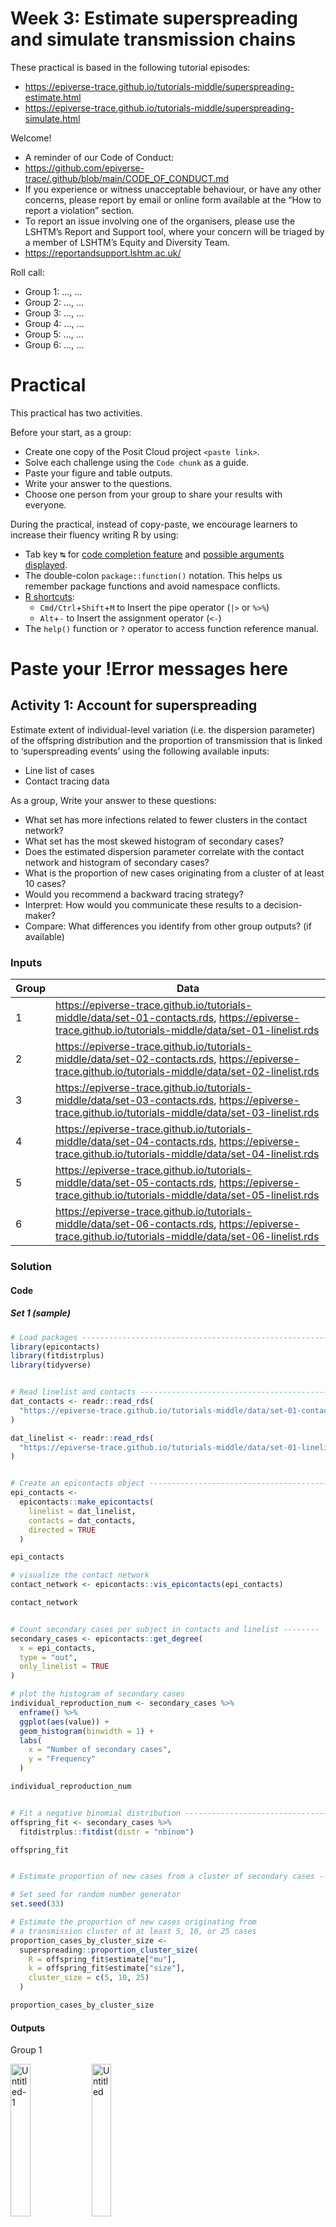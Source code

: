# Week 3: Estimate superspreading and simulate transmission chains

<!-- visible for instructors only -->
<!-- practical-week.md is generated from practical-week.qmd. Please edit that file -->
<!-- commit .md and .qmd files together -->
<!-- does not work for instructors text messages -->
<!-- works for text on PDF and MD only -->

These practical is based in the following tutorial episodes:

- <https://epiverse-trace.github.io/tutorials-middle/superspreading-estimate.html>
- <https://epiverse-trace.github.io/tutorials-middle/superspreading-simulate.html>

Welcome!

- A reminder of our Code of Conduct:
- <https://github.com/epiverse-trace/.github/blob/main/CODE_OF_CONDUCT.md>
- If you experience or witness unacceptable behaviour, or have any other
  concerns, please report by email or online form available at the “How
  to report a violation” section.
- To report an issue involving one of the organisers, please use the
  LSHTM’s Report and Support tool, where your concern will be triaged by
  a member of LSHTM’s Equity and Diversity Team.
- <https://reportandsupport.lshtm.ac.uk/>

Roll call:

- Group 1: …, …
- Group 2: …, …
- Group 3: …, …
- Group 4: …, …
- Group 5: …, …
- Group 6: …, …

# Practical

<!-- visible for learners and instructors at practical -->

This practical has two activities.

Before your start, as a group:

- Create one copy of the Posit Cloud project `<paste link>`.
- Solve each challenge using the `Code chunk` as a guide.
- Paste your figure and table outputs.
- Write your answer to the questions.
- Choose one person from your group to share your results with everyone.

During the practical, instead of copy-paste, we encourage learners to
increase their fluency writing R by using:

- Tab key <kbd>↹</kbd> for [code completion
  feature](https://support.posit.co/hc/en-us/articles/205273297-Code-Completion-in-the-RStudio-IDE)
  and [possible arguments
  displayed](https://docs.posit.co/ide/user/ide/guide/code/console.html).
- The double-colon `package::function()` notation. This helps us
  remember package functions and avoid namespace conflicts.
- [R
  shortcuts](https://positron.posit.co/keyboard-shortcuts.html#r-shortcuts):
  - `Cmd/Ctrl`+`Shift`+`M` to Insert the pipe operator (`|>` or `%>%`)
  - `Alt`+`-` to Insert the assignment operator (`<-`)
- The `help()` function or `?` operator to access function reference
  manual.

# Paste your !Error messages here






## Activity 1: Account for superspreading

Estimate extent of individual-level variation (i.e. the dispersion
parameter) of the offspring distribution and the proportion of
transmission that is linked to ‘superspreading events’ using the
following available inputs:

- Line list of cases
- Contact tracing data

As a group, Write your answer to these questions:

- What set has more infections related to fewer clusters in the contact
  network?
- What set has the most skewed histogram of secondary cases?
- Does the estimated dispersion parameter correlate with the contact
  network and histogram of secondary cases?
- What is the proportion of new cases originating from a cluster of at
  least 10 cases?
- Would you recommend a backward tracing strategy?
- Interpret: How would you communicate these results to a
  decision-maker?
- Compare: What differences you identify from other group outputs? (if
  available)

### Inputs

| Group | Data                                                                                                                                                       |
|-------|------------------------------------------------------------------------------------------------------------------------------------------------------------|
| 1     | <https://epiverse-trace.github.io/tutorials-middle/data/set-01-contacts.rds>, <https://epiverse-trace.github.io/tutorials-middle/data/set-01-linelist.rds> |
| 2     | <https://epiverse-trace.github.io/tutorials-middle/data/set-02-contacts.rds>, <https://epiverse-trace.github.io/tutorials-middle/data/set-02-linelist.rds> |
| 3     | <https://epiverse-trace.github.io/tutorials-middle/data/set-03-contacts.rds>, <https://epiverse-trace.github.io/tutorials-middle/data/set-03-linelist.rds> |
| 4     | <https://epiverse-trace.github.io/tutorials-middle/data/set-04-contacts.rds>, <https://epiverse-trace.github.io/tutorials-middle/data/set-04-linelist.rds> |
| 5     | <https://epiverse-trace.github.io/tutorials-middle/data/set-05-contacts.rds>, <https://epiverse-trace.github.io/tutorials-middle/data/set-05-linelist.rds> |
| 6     | <https://epiverse-trace.github.io/tutorials-middle/data/set-06-contacts.rds>, <https://epiverse-trace.github.io/tutorials-middle/data/set-06-linelist.rds> |

### Solution

<!-- visible for instructors and learners after practical (solutions) -->

#### Code

##### Set 1 (sample)

``` r
# Load packages -----------------------------------------------------------
library(epicontacts)
library(fitdistrplus)
library(tidyverse)


# Read linelist and contacts ----------------------------------------------
dat_contacts <- readr::read_rds(
  "https://epiverse-trace.github.io/tutorials-middle/data/set-01-contacts.rds"
)

dat_linelist <- readr::read_rds(
  "https://epiverse-trace.github.io/tutorials-middle/data/set-01-linelist.rds"
)


# Create an epicontacts object -------------------------------------------
epi_contacts <-
  epicontacts::make_epicontacts(
    linelist = dat_linelist,
    contacts = dat_contacts,
    directed = TRUE
  )

epi_contacts

# visualize the contact network
contact_network <- epicontacts::vis_epicontacts(epi_contacts)

contact_network


# Count secondary cases per subject in contacts and linelist --------
secondary_cases <- epicontacts::get_degree(
  x = epi_contacts,
  type = "out",
  only_linelist = TRUE
)

# plot the histogram of secondary cases
individual_reproduction_num <- secondary_cases %>%
  enframe() %>%
  ggplot(aes(value)) +
  geom_histogram(binwidth = 1) +
  labs(
    x = "Number of secondary cases",
    y = "Frequency"
  )

individual_reproduction_num


# Fit a negative binomial distribution -----------------------------------
offspring_fit <- secondary_cases %>%
  fitdistrplus::fitdist(distr = "nbinom")

offspring_fit


# Estimate proportion of new cases from a cluster of secondary cases -----

# Set seed for random number generator
set.seed(33)

# Estimate the proportion of new cases originating from 
# a transmission cluster of at least 5, 10, or 25 cases
proportion_cases_by_cluster_size <-
  superspreading::proportion_cluster_size(
    R = offspring_fit$estimate["mu"],
    k = offspring_fit$estimate["size"],
    cluster_size = c(5, 10, 25)
  )

proportion_cases_by_cluster_size
```

#### Outputs

Group 1

<img src="https://hackmd.io/_uploads/H1DVLbsTyx.png" style="width:25.0%"
alt="Untitled-1" />
<img src="https://hackmd.io/_uploads/BkW48Wo6yg.png" style="width:25.0%"
alt="Untitled" />

Group 2

<img src="https://hackmd.io/_uploads/Hkhg8WspJg.png" style="width:25.0%"
alt="Untitled" />
<img src="https://hackmd.io/_uploads/HyIlUWopJx.png" style="width:25.0%"
alt="Untitled-1" />

Group 3

<img src="https://hackmd.io/_uploads/HkzkUZjpyx.png" style="width:25.0%"
alt="Untitled" />
<img src="https://hackmd.io/_uploads/SkjCBZjpJe.png" style="width:25.0%"
alt="Untitled-1" />

Group 1/2/3

``` r
#>     R    k prop_5 prop_10 prop_25
#> 1 0.8 0.01  95.1%   89.8%   75.1%
#> 2 0.8 0.10  66.7%   38.7%    7.6%
#> 3 0.8 0.50  25.1%    2.8%      0%
```

#### Interpretation

Interpretation template:

- For R = 0.8 and k = 0.01:
  - The proportion of new cases originating from a cluster of at least 5
    secondary cases from a primary case is 95%
  - The proportion of all transmission event that were part of secondary
    case clusters (i.e., from the same primary case) of at least 5 cases
    is 95%

Interpretation Helpers:

- From the contact network, set 1 has the highest frequency of
  infections related with a small proportion of clusters.
- From the histogram of secondary cases, skewness in set 1 is higher
  than set 2 and set 3.
- Set 1 has cases with the highest number of secondary cases (n = 50),
  compared with set 2 (n = ~25) and set 3 (n = 11).
- The contact networks and histograms of secondary cases correlate with
  the estimated dispersion parameters: A small proportion of clusters
  generating most of new cases produces a more skewed histogram, and a
  lowest estimate of dispersion parameter.
- About probabilty of new cases from transmission cluster of size at
  least 10 cases, and the recommending backward tracing strategy:
  - set 1: 89%, yes.
  - set 2: 38%, probably no?
  - set 3: 3%, no.

## Activity 2: Simulate transmission chains

Estimate the potential for large outbreaks using the following available
inputs:

- Basic reproduction number
- Dispersion parameter

As a group, Write your answer to these questions:

- Explore the data frame output of the `Simulation ID`: What is the
  relationship between the following columns `chain`, `infector`,
  `infectee`, `generation`, `time`, `simulation_id`?
- Among simulated outbreaks:
  - How many chains reached a 100 case threshold?
  - What is the maximum size of chain?
  - What is the maximum length of chain?
- Interpret: How would you communicate these results to a
  decision-maker?
- Compare: What differences you identify from other group outputs? (if
  available)

### Inputs

| Group | Parameters        | Simulation ID |
|-------|-------------------|---------------|
| 1     | R = 0.8, k = 0.01 | 683           |
| 2     | R = 0.8, k = 0.1  | 664           |
| 3     | R = 0.8, k = 0.5  | 256           |
| 4     | R = 1.5, k = 0.01 | 129           |
| 5     | R = 1.5, k = 0.1  | 301           |
| 6     | R = 1.5, k = 0.5  | 227           |

### Solution

<!-- visible for instructors and learners after practical (solutions) -->

#### Code

##### Set 1 (sample)

``` r
# Load packages -----------------------------------------------------------
library(epiparameter)
library(epichains)
library(tidyverse)


# Set input parameters ---------------------------------------------------
known_basic_reproduction_number <- 0.8
known_dispersion <- 0.01
simulation_to_explore <- 683


# Set iteration parameters -----------------------------------------------

# Number of simulation runs
number_chains <- 1000

# Number of initial cases
initial_cases <- 1

# Create generation time as <epiparameter> object
generation_time <- epiparameter::epiparameter(
  disease = "disease x",
  epi_name = "generation time",
  prob_distribution = "gamma",
  summary_stats = list(mean = 3, sd = 1)
)


# Simulate multiple chains -----------------------------------------------
# run all this section together

# Set seed for random number generator
set.seed(33)

simulated_chains_map <-
  # iterate one function across multiple numbers (simulation IDs)
  map(
    # vector of numbers (simulation IDs)
    .x = seq_len(number_chains),
    # function to iterate to each simulation ID number
    .f = function(sim) {
      simulate_chains(
        # simulation controls
        n_chains = initial_cases,
        statistic = "size",
        stat_threshold = 500,
        # offspring
        offspring_dist = rnbinom,
        mu = known_basic_reproduction_number,
        size = known_dispersion,
        # generation
        generation_time = function(x) generate(x = generation_time, times = x)
      ) %>%
        # creates a column with the simulation ID number
        mutate(simulation_id = sim)
    }
  ) %>%
  # combine list outputs (for each simulation ID) into a single data frame
  list_rbind()

simulated_chains_map


# Explore suggested chain ------------------------------------------------
simulated_chains_map %>%
  # use data.frame output from <epichains> object
  as_tibble() %>% 
  filter(simulation_id == simulation_to_explore) %>% 
  print(n=Inf)


# visualize ---------------------------------------------------------------

# daily aggregate of cases
simulated_chains_day <- simulated_chains_map %>%
  # use data.frame output from <epichains> object
  as_tibble() %>%
  # transform simulation ID column to factor (categorical variable)
  mutate(simulation_id = as_factor(simulation_id)) %>%
  # get the round number (day) of infection times
  mutate(day = ceiling(time)) %>%
  # count the daily number of cases in each simulation (simulation ID)
  count(simulation_id, day, name = "cases") %>%
  # calculate the cumulative number of cases for each simulation (simulation ID)
  group_by(simulation_id) %>%
  mutate(cases_cumsum = cumsum(cases)) %>%
  ungroup()

# Visualize transmission chains by cumulative cases
ggplot() +
  # create grouped chain trajectories
  geom_line(
    data = simulated_chains_day,
    mapping = aes(
      x = day,
      y = cases_cumsum,
      group = simulation_id
    ),
    color = "black",
    alpha = 0.25,
    show.legend = FALSE
  ) +
  # define a 100-case threshold
  geom_hline(aes(yintercept = 100), lty = 2) +
  labs(
    x = "Day",
    y = "Cumulative cases"
  )
```

#### Outputs

Group 1

<img src="https://hackmd.io/_uploads/H1DVLbsTyx.png" style="width:25.0%"
alt="Untitled-1" />
<img src="https://hackmd.io/_uploads/BkW48Wo6yg.png" style="width:25.0%"
alt="Untitled" />
<img src="https://hackmd.io/_uploads/Sy2QUZiTJl.png" style="width:25.0%"
alt="Untitled-1" />

Group 2

<img src="https://hackmd.io/_uploads/Hkhg8WspJg.png" style="width:25.0%"
alt="Untitled" />
<img src="https://hackmd.io/_uploads/HyIlUWopJx.png" style="width:25.0%"
alt="Untitled-1" />
<img src="https://hackmd.io/_uploads/SkRyUWjp1x.png" style="width:25.0%"
alt="Untitled" />

Group 3

<img src="https://hackmd.io/_uploads/HkzkUZjpyx.png" style="width:25.0%"
alt="Untitled" />
<img src="https://hackmd.io/_uploads/SkjCBZjpJe.png" style="width:25.0%"
alt="Untitled-1" />
<img src="https://hackmd.io/_uploads/BkfABZopye.png" style="width:25.0%"
alt="Untitled" />

Sample

``` r
# infector-infectee data frame 
simulated_chains_map %>%
  dplyr::filter(simulation_id == 806) %>%
  dplyr::as_tibble()
```

    # A tibble: 9 × 6
      chain infector infectee generation  time simulation_id
      <int>    <dbl>    <dbl>      <int> <dbl>         <int>
    1     1       NA        1          1   0             806
    2     1        1        2          2  16.4           806
    3     1        1        3          2  11.8           806
    4     1        1        4          2  10.8           806
    5     1        1        5          2  11.4           806
    6     1        1        6          2  10.2           806
    7     1        2        7          3  26.0           806
    8     1        2        8          3  29.8           806
    9     1        2        9          3  26.6           806

#### Interpretation

Interpretation template:

- Simulation `806` have `1` chain with `3` known infectors (`NA`, 1, 2),
  and `3` generations.
- In the generation 0, subject `NA` infected subject 1.
- In the generation 1, subject 1 infected subjects 2, 3, 4, 5, 6. These
  infections occurred between day 10 and 16 after the “case zero”.
- In the generation 2, subject 2 infected subjects 7, 8, 9. These
  infections occurred between day 26 and 29 after the “case zero”.

Interpretation Helpers:

- Group 1:
  - 1 chain above 100
  - size of chain ~130
  - length of chain ~20 days
- Group 2:
  - 6 chains above 100
  - size of chain of 500
  - length of chain ~50 days
- Group 3:
  - 2 chains above 100
  - size of chain of 150
  - length of chain ~60 days

# Continue your learning path

<!-- Suggest learners to Epiverse-TRACE documentation or external resources --->

{superspreading} vignette on epidemic risk

- <https://epiverse-trace.github.io/superspreading/articles/epidemic_risk.html>

{epichains} vignette on projecting infectious disease incidence

- <https://epiverse-trace.github.io/epichains/articles/projecting_incidence.html>

Epi R handbook episode on {epicontacts} to visualise transmission chains
in time

- <https://www.epirhandbook.com/en/transmission-chains.html>

# end
